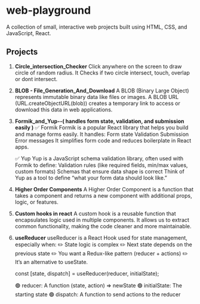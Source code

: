 # web-playground

A collection of small, interactive web projects built using HTML, CSS, and JavaScript, React.

## Projects

1. **Circle_intersection_Checker**
   Click anywhere on the screen to draw circle of random radius.
   It Checks if two circle intersect, touch, overlap or dont intersect.

2. **BLOB - File_Generation_And_Download**
   A BLOB (Binary Large Object) represents immutable binary data like files or images.
   A BLOB URL (URL.createObjectURL(blob)) creates a temporary link to access or download this data in web applications.

3. **Formik_and_Yup--( handles form state, validation, and submission easily )**
   ✅ Formik
   Formik is a popular React library that helps you build and manage forms easily. It handles:
   Form state
   Validation
   Submission
   Error messages
   It simplifies form code and reduces boilerplate in React apps.

   ✅ Yup
   Yup is a JavaScript schema validation library, often used with Formik to define:
   Validation rules (like required fields, min/max values, custom formats)
   Schemas that ensure data shape is correct
   Think of Yup as a tool to define “what your form data should look like.”

4. **Higher Order Components**
   A Higher Order Component is a function that takes a component and returns a new component with additional props, logic, or features.

5. **Custom hooks in react**
   A custom hook is a reusable function that encapsulates logic used in multiple components. It allows us to extract common functionality, making the code cleaner and more maintainable.
6. **useReducer**
   useReducer is a React Hook used for state management, especially when:
   ✏️ State logic is complex
   ✏️ Next state depends on the previous state
   ✏️ You want a Redux-like pattern (reducer + actions)
   ✏️ It’s an alternative to useState.

   const [state, dispatch] = useReducer(reducer, initialState);

   🟢 reducer: A function (state, action) => newState
   🟢 initialState: The starting state
   🟢 dispatch: A function to send actions to the reducer
